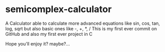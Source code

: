 # semicomplex-calculator
A Calculator able to calculate more advanced equations like sin, cos, tan, log, sqrt but also basic ones like -, +, *, /
This is my first ever commit on GitHub and also my first ever project in C

Hope you'll enjoy it? maybe?...
